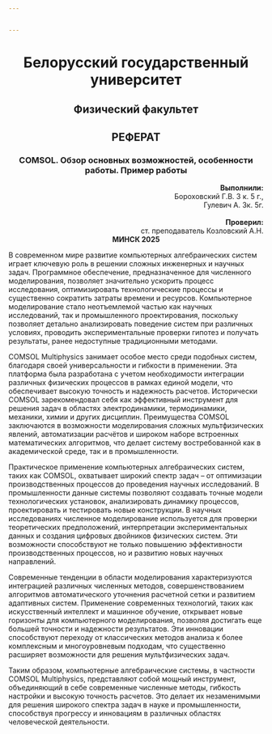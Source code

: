 ```yaml
---


---
```


<div align="center">
  <h1>Белорусский государственный университет</h1>
  <h2>Физический факультет</h2>
  <h2>РЕФЕРАТ</h2>
  <h3>COMSOL. Обзор основных возможностей, особенности работы. Пример работы</h3>
</div>
<div align="right">
  <b>Выполнили:</b><br>
  Бороховский Г.В. 3 к. 5 г.,<br>
  Гулевич А. 3к. 5г.<br><br>
  <b>Проверил:</b><br>
  ст. преподаватель Козловский А.Н.
</div>
<div align="center">
  <b>МИНСК 2025</b>
</div>
<p>В современном мире развитие компьютерных алгебраических систем играет ключевую роль в решении сложных инженерных и научных задач. Программное обеспечение, предназначенное для численного моделирования, позволяет значительно ускорить процесс исследования, оптимизировать технологические процессы и существенно сократить затраты времени и ресурсов. Компьютерное моделирование стало неотъемлемой частью как научных исследований, так и промышленного проектирования, поскольку позволяет детально анализировать поведение систем при различных условиях, проводить экспериментальные проверки гипотез и получать результаты, ранее недоступные традиционными методами.</p>
<p>COMSOL Multiphysics занимает особое место среди подобных систем, благодаря своей универсальности и гибкости в применении. Эта платформа была разработана с учетом необходимости интеграции различных физических процессов в рамках единой модели, что обеспечивает высокую точность и надежность расчетов. Исторически COMSOL зарекомендовал себя как эффективный инструмент для решения задач в областях электродинамики, термодинамики, механики, химии и других дисциплин. Преимущества COMSOL заключаются в возможности моделирования сложных мультфизических явлений, автоматизации расчётов и широком наборе встроенных математических алгоритмов, что делает систему востребованной как в академической среде, так и в промышленности.</p>
<p>Практическое применение компьютерных алгебраических систем, таких как COMSOL, охватывает широкий спектр задач – от оптимизации производственных процессов до проведения научных исследований. В промышленности данные системы позволяют создавать точные модели технологических установок, анализировать динамику процессов, проектировать и тестировать новые конструкции. В научных исследованиях численное моделирование используется для проверки теоретических предположений, интерпретации экспериментальных данных и создания цифровых двойников физических систем. Эти возможности способствуют не только повышению эффективности производственных процессов, но и развитию новых научных направлений.</p>
<p>Современные тенденции в области моделирования характеризуются интеграцией различных численных методов, совершенствованием алгоритмов автоматического уточнения расчетной сетки и развитием адаптивных систем. Применение современных технологий, таких как искусственный интеллект и машинное обучение, открывает новые горизонты для компьютерного моделирования, позволяя достигать еще большей точности и надежности результатов. Эти инновации способствуют переходу от классических методов анализа к более комплексным и многоуровневым подходам, что существенно расширяет возможности для решения мультфизических задач.</p>
<p>Таким образом, компьютерные алгебраические системы, в частности COMSOL Multiphysics, представляют собой мощный инструмент, объединяющий в себе современные численные методы, гибкость настройки и высокую точность расчетов. Это делает их незаменимыми для решения широкого спектра задач в науке и промышленности, способствуя прогрессу и инновациям в различных областях человеческой деятельности.</p>

